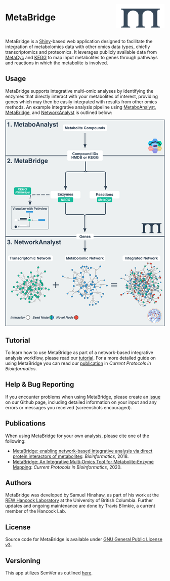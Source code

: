 [<img src="www/logo_blue_small.svg" align="right" top=0 height="75px"/>](https://metabridge.org)

# **MetaBridge**

<br>

MetaBridge is a [Shiny](https://shiny.rstudio.com/)-based web application 
designed to facilitate the integration of metabolomics data with other omics 
data types, chiefly transcriptomics and proteomics. It leverages publicly 
available data from [MetaCyc](https://metacyc.org/) and 
[KEGG](https://www.genome.jp/kegg/) to map input metabolites to genes through
pathways and reactions in which the metabolite is involved.

## Usage
MetaBridge supports integrative multi-omic analyses by identifying the enzymes
that directly interact with your metabolites of interest, providing genes which
may then be easily integrated with results from other omics methods. An example
integrative analysis pipeline using 
[MetaboAnalyst](https://www.metaboanalyst.ca/MetaboAnalyst/ModuleView.xhtml),
[MetaBridge](https://metabridge.org), and 
[NetworkAnalyst](https://www.networkanalyst.ca/) is outlined below:

![](./figure_colour_v6.svg)

## Tutorial
To learn how to use MetaBridge as part of a network-based integrative analysis
workflow, please read our [tutorial](./tutorial/tutorial.md). For a more
detailed guide on using MetaBridge you can read our
[publication](https://doi.org/10.1002/cpbi.98) in *Current Protocols in
Bioinformatics*.

## Help & Bug Reporting
If you encounter problems when using MetaBridge, please create an 
[issue](https://github.com/hancockinformatics/MetaBridgeShiny/issues) on our
Github page, including detailed information on your input and any errors or 
messages you received (screenshots encouraged).

## Publications
When using MetaBridge for your own analysis, please cite one of the following:

* [MetaBridge: enabling network-based integrative analysis via direct protein
  interactors of metabolites](https://doi.org/10.1093/bioinformatics/bty331):
  *Bioinformatics*, 2018.
* [MetaBridge: An Integrative Multi‐Omics Tool for Metabolite‐Enzyme
  Mapping](https://doi.org/10.1002/cpbi.98): *Current Protocols in
  Bioinformatics*, 2020.

## Authors
MetaBridge was developed by Samuel Hinshaw, as part of his work at the [REW
Hancock Laboratory](http://cmdr.ubc.ca/bobh/) at the University of British
Columbia. Further updates and ongoing maintenance are done by Travis Blimkie, a
current member of the Hancock Lab.

## License
Source code for MetaBridge is available under  [GNU General Public License
v3](https://github.com/hancockinformatics/MetaBridgeShiny/blob/master/LICENSE).

## Versioning
This app utilizes SemVer as outlined
[here](https://semver.org/spec/v2.0.0.html).

